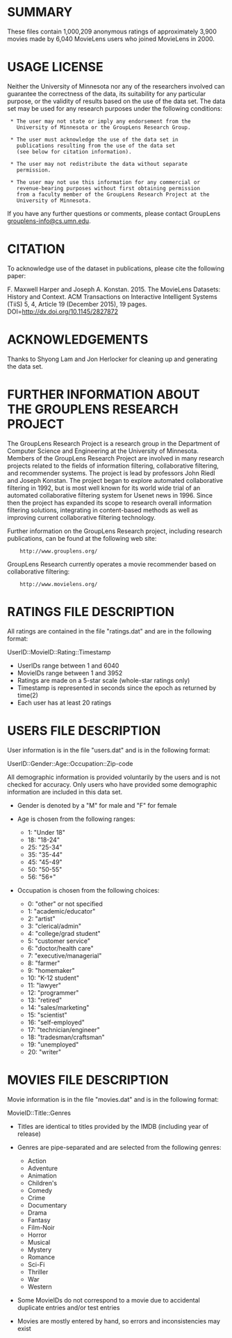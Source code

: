 # SUMMARY

These files contain 1,000,209 anonymous ratings of approximately 3,900 movies
made by 6,040 MovieLens users who joined MovieLens in 2000.

# USAGE LICENSE

Neither the University of Minnesota nor any of the researchers
involved can guarantee the correctness of the data, its suitability
for any particular purpose, or the validity of results based on the
use of the data set. The data set may be used for any research
purposes under the following conditions:

     * The user may not state or imply any endorsement from the
       University of Minnesota or the GroupLens Research Group.

     * The user must acknowledge the use of the data set in
       publications resulting from the use of the data set
       (see below for citation information).

     * The user may not redistribute the data without separate
       permission.

     * The user may not use this information for any commercial or
       revenue-bearing purposes without first obtaining permission
       from a faculty member of the GroupLens Research Project at the
       University of Minnesota.

If you have any further questions or comments, please contact GroupLens
<grouplens-info@cs.umn.edu>.

# CITATION

To acknowledge use of the dataset in publications, please cite the following
paper:

F. Maxwell Harper and Joseph A. Konstan. 2015. The MovieLens Datasets: History
and Context. ACM Transactions on Interactive Intelligent Systems (TiiS) 5, 4,
Article 19 (December 2015), 19 pages. DOI=http://dx.doi.org/10.1145/2827872

# ACKNOWLEDGEMENTS

Thanks to Shyong Lam and Jon Herlocker for cleaning up and generating the data
set.

# FURTHER INFORMATION ABOUT THE GROUPLENS RESEARCH PROJECT

The GroupLens Research Project is a research group in the Department of
Computer Science and Engineering at the University of Minnesota. Members of
the GroupLens Research Project are involved in many research projects related
to the fields of information filtering, collaborative filtering, and
recommender systems. The project is lead by professors John Riedl and Joseph
Konstan. The project began to explore automated collaborative filtering in
1992, but is most well known for its world wide trial of an automated
collaborative filtering system for Usenet news in 1996. Since then the project
has expanded its scope to research overall information filtering solutions,
integrating in content-based methods as well as improving current collaborative
filtering technology.

Further information on the GroupLens Research project, including research
publications, can be found at the following web site:

        http://www.grouplens.org/

GroupLens Research currently operates a movie recommender based on
collaborative filtering:

        http://www.movielens.org/

# RATINGS FILE DESCRIPTION

All ratings are contained in the file "ratings.dat" and are in the
following format:

UserID::MovieID::Rating::Timestamp

- UserIDs range between 1 and 6040
- MovieIDs range between 1 and 3952
- Ratings are made on a 5-star scale (whole-star ratings only)
- Timestamp is represented in seconds since the epoch as returned by time(2)
- Each user has at least 20 ratings

# USERS FILE DESCRIPTION

User information is in the file "users.dat" and is in the following
format:

UserID::Gender::Age::Occupation::Zip-code

All demographic information is provided voluntarily by the users and is
not checked for accuracy. Only users who have provided some demographic
information are included in this data set.

- Gender is denoted by a "M" for male and "F" for female
- Age is chosen from the following ranges:

  - 1: "Under 18"
  - 18: "18-24"
  - 25: "25-34"
  - 35: "35-44"
  - 45: "45-49"
  - 50: "50-55"
  - 56: "56+"

- Occupation is chosen from the following choices:

  - 0: "other" or not specified
  - 1: "academic/educator"
  - 2: "artist"
  - 3: "clerical/admin"
  - 4: "college/grad student"
  - 5: "customer service"
  - 6: "doctor/health care"
  - 7: "executive/managerial"
  - 8: "farmer"
  - 9: "homemaker"
  - 10: "K-12 student"
  - 11: "lawyer"
  - 12: "programmer"
  - 13: "retired"
  - 14: "sales/marketing"
  - 15: "scientist"
  - 16: "self-employed"
  - 17: "technician/engineer"
  - 18: "tradesman/craftsman"
  - 19: "unemployed"
  - 20: "writer"

# MOVIES FILE DESCRIPTION

Movie information is in the file "movies.dat" and is in the following
format:

MovieID::Title::Genres

- Titles are identical to titles provided by the IMDB (including
  year of release)
- Genres are pipe-separated and are selected from the following genres:

  - Action
  - Adventure
  - Animation
  - Children's
  - Comedy
  - Crime
  - Documentary
  - Drama
  - Fantasy
  - Film-Noir
  - Horror
  - Musical
  - Mystery
  - Romance
  - Sci-Fi
  - Thriller
  - War
  - Western

- Some MovieIDs do not correspond to a movie due to accidental duplicate
  entries and/or test entries
- Movies are mostly entered by hand, so errors and inconsistencies may exist
